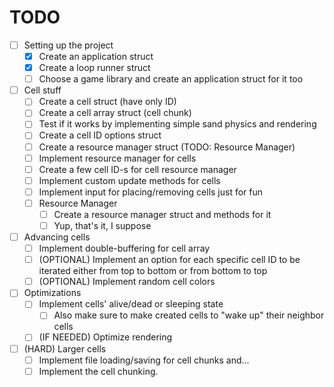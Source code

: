 # TODO

- [ ] Setting up the project
	+ [x] Create an application struct
	+ [x] Create a loop runner struct
	+ [ ] Choose a game library and create an application struct for it too

- [ ] Cell stuff
	+ [ ] Create a cell struct (have only ID)
	+ [ ] Create a cell array struct (cell chunk)
	+ [ ] Test if it works by implementing simple sand physics and rendering
	+ [ ] Create a cell ID options struct
	+ [ ] Create a resource manager struct (TODO: Resource Manager)
	+ [ ] Implement resource manager for cells
	+ [ ] Create a few cell ID-s for cell resource manager
	+ [ ] Implement custom update methods for cells
	+ [ ] Implement input for placing/removing cells just for fun

	- [ ] Resource Manager
		+ [ ] Create a resource manager struct and methods for it
		+ [ ] Yup, that's it, I suppose

- [ ] Advancing cells
	+ [ ] Implement double-buffering for cell array
	+ [ ] (OPTIONAL) Implement an option for each specific cell ID to be iterated either from top to bottom or from bottom to top
	+ [ ] (OPTIONAL) Implement random cell colors

- [ ] Optimizations
	+ [ ] Implement cells' alive/dead or sleeping state
		* [ ] Also make sure to make created cells to "wake up" their neighbor cells 
	+ [ ] (IF NEEDED) Optimize rendering

- [ ] (HARD) Larger cells
	+ [ ] Implement file loading/saving for cell chunks and...
	+ [ ] Implement the cell chunking.